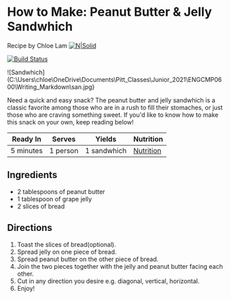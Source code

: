 # How to Make: Peanut Butter & Jelly Sandwhich
Recipe by Chloe Lam
[![N|Solid](https://cldup.com/dTxpPi9lDf.thumb.png)](https://nodesource.com/products/nsolid)

[![Build Status](https://travis-ci.org/joemccann/dillinger.svg?branch=master)](https://travis-ci.org/joemccann/dillinger)

![Sandwhich](C:\Users\chloe\OneDrive\Documents\Pitt_Classes\Junior_2021\ENGCMP0600\Writing_Markdown\san.jpg}

Need a quick and easy snack? The peanut butter and jelly sandwhich is a classic 
favorite among those who are in a rush to fill their stomaches, or just those who are craving something sweet. If you'd like to know how to make this snack on your own, keep reading below!

| Ready In | Serves | Yields | Nutrition |
| ------ | ------ | ------ | ------ |
| 5 minutes | 1 person | 1 sandwhich | [Nutrition](https://www.nutritionix.com/i/nutritionix/peanut-butter-and-jelly-sandwich-1-sandwich/5660be64732443e24734fe84)

## Ingredients 

- 2 tablespoons of peanut butter
- 1 tablespoon of grape jelly
- 2 slices of bread



## Directions
1. Toast the slices of bread(optional).
2. Spread jelly on one piece of bread.
3. Spread peanut butter on the other piece of bread.
4. Join the two pieces together with the jelly and peanut butter facing each other.
5. Cut in any direction you desire e.g. diagonal, vertical, horizontal.
6. Enjoy!


